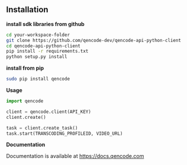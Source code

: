 ## Installation

**install sdk libraries from github**

```sh
cd your-workspace-folder
git clone https://github.com/qencode-dev/qencode-api-python-client
cd qencode-api-python-client
pip install -r requirements.txt
python setup.py install
```

**install from pip**

```sh
sudo pip install qencode
```

**Usage**

```python
import qencode

client = qencode.client(API_KEY)
client.create()

task = client.create_task()
task.start(TRANSCODING_PROFILEID, VIDEO_URL)
```

**Documentation**

Documentation is available at <https://docs.qencode.com>

